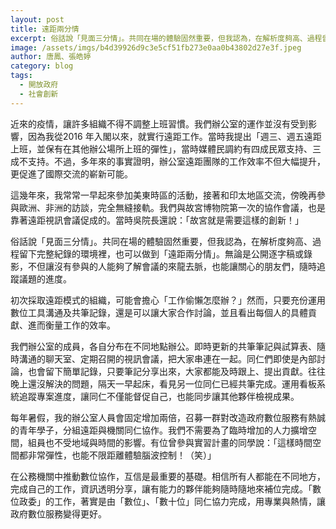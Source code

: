```yaml
---
layout: post
title: 遠距兩分情
excerpt: 俗話說「見面三分情」。共同在場的體驗固然重要，但我認為，在解析度夠高、過程留下完整紀錄的環境裡，也可以做到「遠距兩分情」
image: /assets/imgs/b4d39926d9c3e5cf51fb273e0aa0b43802d27e3f.jpeg
author: 唐鳳、張皓婷
category: blog
tags: 
  - 開放政府
  - 社會創新
---
```


近來的疫情，讓許多組織不得不調整上班習慣。我們辦公室的運作並沒有受到影響，因為我從2016 年入閣以來，就實行遠距工作。當時我提出「週三、週五遠距上班，並保有在其他辦公場所上班的彈性」，當時媒體民調約有四成民眾支持、三成不支持。不過，多年來的事實證明，辦公室遠距團隊的工作效率不但大幅提升，更促進了國際交流的嶄新可能。

這幾年來，我常常一早起來參加美東時區的活動，接著和印太地區交流，傍晚再參與歐洲、非洲的訪談，完全無縫接軌。我們與故宮博物院第一次的協作會議，也是靠著遠距視訊會議促成的。當時吳院長還說：「故宮就是需要這樣的創新！」

俗話說「見面三分情」。共同在場的體驗固然重要，但我認為，在解析度夠高、過程留下完整紀錄的環境裡，也可以做到「遠距兩分情」。無論是公開逐字稿或錄影，不但讓沒有參與的人能夠了解會議的來龍去脈，也能讓關心的朋友們，隨時追蹤議題的進度。

初次採取遠距模式的組織，可能會擔心「工作偷懶怎麼辦？」然而，只要充份運用數位工具溝通及共筆記錄，還是可以讓大家合作討論，並且看出每個人的具體貢獻、進而衡量工作的效率。

我們辦公室的成員，各自分布在不同地點辦公。即時更新的共筆筆記與試算表、隨時溝通的聊天室、定期召開的視訊會議，把大家串連在一起。同仁們即使是內部討論，也會留下簡單記錄，只要筆記分享出來，大家都能及時跟上、提出貢獻。往往晚上還沒解決的問題，隔天一早起床，看見另一位同仁已經共筆完成。運用看板系統追蹤專案進度，讓同仁不僅能督促自己，也能同步讓其他夥伴檢視成果。

每年暑假，我的辦公室人員會固定增加兩倍，召募一群對改造政府數位服務有熱誠的青年學子，分組遠距與機關同仁協作。我們不需要為了臨時增加的人力擴增空間，組員也不受地域與時間的影響。有位曾參與實習計畫的同學說：「這樣時間空間都非常彈性，也能不限距離體驗腦波控制！（笑）」

在公務機關中推動數位協作，互信是最重要的基礎。相信所有人都能在不同地方，完成自己的工作，資訊透明分享，讓有能力的夥伴能夠隨時隨地來補位完成。「數位政委」的工作，著實是由「數位」、「數十位」同仁協力完成，用專業與熱情，讓政府數位服務變得更好。

